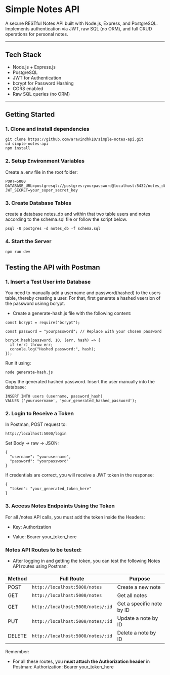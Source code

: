 #  Simple Notes API

A secure RESTful Notes API built with Node.js, Express, and PostgreSQL.  
Implements authentication via JWT, raw SQL (no ORM), and full CRUD operations for personal notes.

---

##  Tech Stack

- Node.js + Express.js
- PostgreSQL
- JWT for Authentication
- bcrypt for Password Hashing
- CORS enabled
- Raw SQL queries (no ORM)

---

##  Getting Started

### 1. Clone and install dependencies
```
git clone https://github.com/aravindhk10/simple-notes-api.git
cd simple-notes-api
npm install
```
### 2. Setup Environment Variables
Create a .env file in the root folder:
```
PORT=5000
DATABASE_URL=postgresql://postgres:yourpassword@localhost:5432/notes_db
JWT_SECRET=your_super_secret_key
```

### 3. Create Database Tables
create a database notes_db and within that two table users and notes according to the schema.sql file or follow the script below.
```
psql -U postgres -d notes_db -f schema.sql
```
### 4. Start the Server
```
npm run dev
```
## Testing the API with Postman

### 1. Insert a Test User into Database
You need to manually add a username and password(hashed) to the users table, thereby creating a user. 
For that, first generate a hashed veersion of the password usinng bcrypt.
- Create a generate-hash.js file with the following content:
```
const bcrypt = require("bcrypt");

const password = "yourpassword"; // Replace with your chosen password

bcrypt.hash(password, 10, (err, hash) => {
  if (err) throw err;
  console.log("Hashed password:", hash);
});
```
Run it using:
```
node generate-hash.js
```
Copy the generated hashed password.
Insert the user manually into the database:
```
INSERT INTO users (username, password_hash)
VALUES ('yourusername', 'your_generated_hashed_password');
```
### 2. Login to Receive a Token
 In Postman, POST request to:
 ```
http://localhost:5000/login

 ```
Set Body -> raw -> JSON:
```
{
  "username": "yourusername",
  "password": "yourpassword"
}
```
If credentials are correct, you will receive a JWT token in the response:
```
{
  "token": "your_generated_token_here"
}
```
### 3. Access Notes Endpoints Using the Token
For all /notes API calls, you must add the token inside the Headers:

- Key: Authorization

- Value: Bearer your_token_here


###  Notes API Routes to be tested:

- After logging in and getting the token, you can test the following Notes API routes using Postman:

| Method | Full Route                         | Purpose                |
|--------|-------------------------------------|-------------------------|
| POST   | `http://localhost:5000/notes`       | Create a new note       |
| GET    | `http://localhost:5000/notes`       | Get all notes           |
| GET    | `http://localhost:5000/notes/:id`   | Get a specific note by ID |
| PUT    | `http://localhost:5000/notes/:id`   | Update a note by ID     |
| DELETE | `http://localhost:5000/notes/:id`   | Delete a note by ID     |

Remember:  
- For all these routes, you **must attach the Authorization header** in Postman: Authorization: Bearer your_token_here

